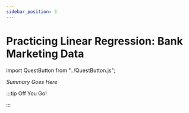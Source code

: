 ```yaml
---
sidebar_position: 3
---
```


# Practicing Linear Regression: Bank Marketing Data
import QuestButton from "../QuestButton.js";

_Summary Goes Here_

:::tip Off You Go!

<QuestButton text="Quest" />

:::

